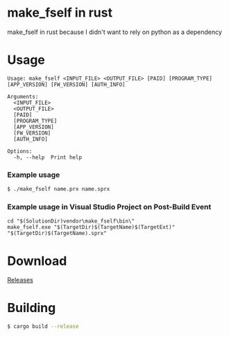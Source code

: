# make_fself in rust

make_fself in rust because I didn't want to rely on python as a dependency

# Usage

```
Usage: make_fself <INPUT_FILE> <OUTPUT_FILE> [PAID] [PROGRAM_TYPE] [APP_VERSION] [FW_VERSION] [AUTH_INFO]

Arguments:
  <INPUT_FILE>
  <OUTPUT_FILE>
  [PAID]
  [PROGRAM_TYPE]
  [APP_VERSION]
  [FW_VERSION]
  [AUTH_INFO]

Options:
  -h, --help  Print help
```

### Example usage
```bash
$ ./make_fself name.prx name.sprx
```


### Example usage in Visual Studio Project on Post-Build Event
```
cd "$(SolutionDir)vendor\make_fself\bin\"
make_fself.exe "$(TargetDir)$(TargetName)$(TargetExt)" "$(TargetDir)$(TargetName).sprx"
```

# Download
[Releases](https://github.com/TheRouletteBoi/make_fself_rust/releases)


# Building

```bash
$ cargo build --release
```



